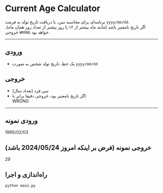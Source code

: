 # Current Age Calculator

برنامه‌ای برای محاسبه سن، با دریافت تاریخ تولد به فرمت `yyyy/mm/dd`.  
اگر تاریخ نامعتبر باشد (مانند ماه بیشتر از ۱۲ یا روز بیشتر از تعداد روز همان ماه)، خروجی `WRONG` خواهد بود.

---

## ورودی
- یک خط، تاریخ تولد شخص به صورت `yyyy/mm/dd`

## خروجی
- سن فرد (تعداد سال)  
- اگر تاریخ نامعتبر بود، خروجی دقیقا برابر با:  
WRONG


---

## ورودی نمونه

1995/02/03


## خروجی نمونه (فرض بر اینکه امروز 2024/05/24 باشد)

29


## راه‌اندازی و اجرا

```bash
python main.py
